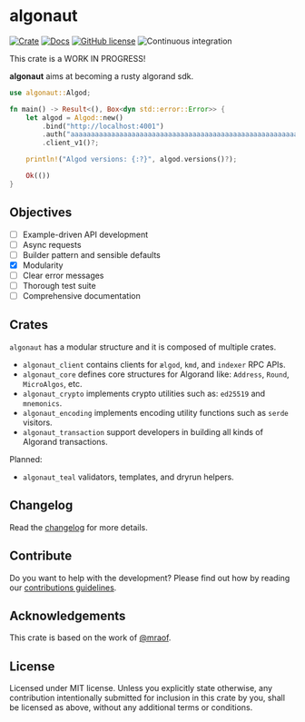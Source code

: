 # algonaut

[![Crate](https://meritbadge.herokuapp.com/algonaut)](https://crates.io/crates/algonaut)
[![Docs](https://docs.rs/paypal-rs/badge.svg)](https://docs.rs/algonaut)
[![GitHub license](https://img.shields.io/github/license/Naereen/StrapDown.js.svg)](https://github.com/manuelmauro/algonaut/blob/main/LICENSE)
![Continuous integration](https://github.com/manuelmauro/algonaut/actions/workflows/quickstart.yml/badge.svg)

This crate is a WORK IN PROGRESS!

**algonaut** aims at becoming a rusty algorand sdk.

```rust
use algonaut::Algod;

fn main() -> Result<(), Box<dyn std::error::Error>> {
    let algod = Algod::new()
        .bind("http://localhost:4001")
        .auth("aaaaaaaaaaaaaaaaaaaaaaaaaaaaaaaaaaaaaaaaaaaaaaaaaaaaaaaaaaaaaaaa")
        .client_v1()?;

    println!("Algod versions: {:?}", algod.versions()?);

    Ok(())
}
```

## Objectives

- [ ] Example-driven API development
- [ ] Async requests
- [ ] Builder pattern and sensible defaults
- [x] Modularity
- [ ] Clear error messages
- [ ] Thorough test suite
- [ ] Comprehensive documentation

## Crates

`algonaut` has a modular structure and it is composed of multiple crates.

- `algonaut_client` contains clients for `ælgod`, `kmd`, and `indexer` RPC APIs.
- `algonaut_core` defines core structures for Algorand like: `Address`, `Round`, `MicroAlgos`, etc.
- `algonaut_crypto` implements crypto utilities such as: `ed25519` and `mnemonics`.
- `algonaut_encoding` implements encoding utility functions such as `serde` visitors.
- `algonaut_transaction` support developers in building all kinds of Algorand transactions.

Planned:

- `algonaut_teal` validators, templates, and dryrun helpers.

## Changelog

Read the [changelog](./CHANGELOG.md) for more details.

## Contribute

Do you want to help with the development? Please find out how by reading our [contributions guidelines](https://github.com/manuelmauro/algonaut/blob/main/CONTRIBUTING.md).

## Acknowledgements

This crate is based on the work of [@mraof](https://github.com/mraof/rust-algorand-sdk).

## License

Licensed under MIT license.
Unless you explicitly state otherwise, any contribution intentionally submitted for inclusion in this crate by you, shall be licensed as above, without any additional terms or conditions.
